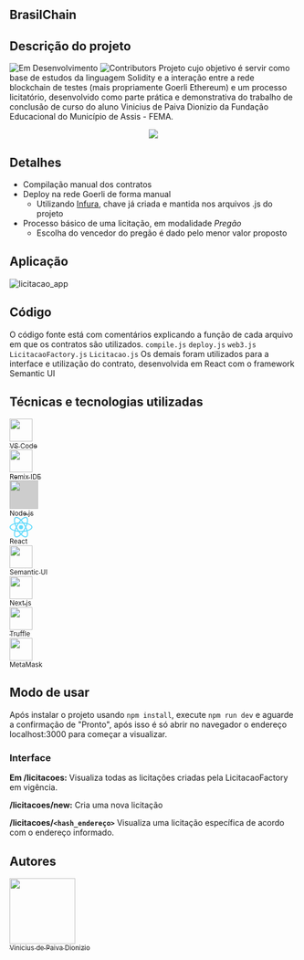 ## BrasilChain
## Descrição do projeto
![Em Desenvolvimento](https://img.shields.io/badge/Status-Em%20desenvolvimento-yellowgreen "Em Desenvolvimento") ![Contributors](https://img.shields.io/github/contributors/viniciuspdionizio/brasilchain "Contributors")
Projeto cujo objetivo é servir como base de estudos da linguagem Solidity e a interação entre a rede blockchain de testes (mais propriamente Goerli Ethereum) e um processo licitatório, desenvolvido como parte prática e demonstrativa do trabalho de conclusão de curso do aluno Vinicius de Paiva Dionizio da Fundação Educacional do Município de Assis - FEMA.
<p align="center">
<img src="https://www.fema.edu.br/images/logo.png" />
</p>



## Detalhes
- Compilação manual dos contratos
- Deploy na rede Goerli de forma manual
  - Utilizando [Infura](http://infura.io "Infura"), chave já criada e mantida nos arquivos .js do projeto
- Processo básico de uma licitação, em modalidade *Pregão* 
  - Escolha do vencedor do pregão é dado pelo menor valor proposto
  
## Aplicação
![licitacao_app](https://user-images.githubusercontent.com/72163780/203235479-1db6b1be-b03d-40fe-a99f-63493b0aaccd.png)

## Código
O código fonte está com comentários explicando a função de cada arquivo em que os contratos são utilizados.
`compile.js`
`deploy.js`
`web3.js`
`LicitacaoFactory.js`
`Licitacao.js`
Os demais foram utilizados para a interface e utilização do contrato, desenvolvida em React com o framework Semantic UI

## Técnicas e tecnologias utilizadas

[<img src="https://upload.wikimedia.org/wikipedia/commons/thumb/9/9a/Visual_Studio_Code_1.35_icon.svg/2048px-Visual_Studio_Code_1.35_icon.svg.png" width="40" /><br><sub>VS Code</sub>](https://code.visualstudio.com/)
<br>
[<img src="https://remix.ethereum.org/assets/img/remix_logo_light.webp" width="40" /><br /><sub>Remix IDE</sub>](https://remix.ethereum.org/)
<br>
[<img src="https://nodejs.org/static/images/logo.svg" width="50" style="background-color: #cdcdcd"/><br /><sub>Node.js</sub>](https://nodejs.org/)
<br>
[<img src="data:image/svg+xml;base64,PHN2ZyB4bWxucz0iaHR0cDovL3d3dy53My5vcmcvMjAwMC9zdmciIHZpZXdCb3g9Ii0xMS41IC0xMC4yMzE3NCAyMyAyMC40NjM0OCI+CiAgPHRpdGxlPlJlYWN0IExvZ288L3RpdGxlPgogIDxjaXJjbGUgY3g9IjAiIGN5PSIwIiByPSIyLjA1IiBmaWxsPSIjNjFkYWZiIi8+CiAgPGcgc3Ryb2tlPSIjNjFkYWZiIiBzdHJva2Utd2lkdGg9IjEiIGZpbGw9Im5vbmUiPgogICAgPGVsbGlwc2Ugcng9IjExIiByeT0iNC4yIi8+CiAgICA8ZWxsaXBzZSByeD0iMTEiIHJ5PSI0LjIiIHRyYW5zZm9ybT0icm90YXRlKDYwKSIvPgogICAgPGVsbGlwc2Ugcng9IjExIiByeT0iNC4yIiB0cmFuc2Zvcm09InJvdGF0ZSgxMjApIi8+CiAgPC9nPgo8L3N2Zz4K" width="40" /><br /><sub>React</sub>](https://pt-br.reactjs.org/)
<br>
[<img src="https://react.semantic-ui.com/logo.png" width="40" /><br /><sub>Semantic UI</sub>](https://react.semantic-ui.com/)
<br>
[<img src="https://seeklogo.com/images/N/next-js-icon-logo-EE302D5DBD-seeklogo.com.png" width="40" /><br /><sub>Next.js</sub>](https://nextjs.org/)
<br>
[<img src="https://trufflesuite.com/assets/logo.png" width="40"/><br /><sub>Truffle</sub>](https://trufflesuite.com/)
<br>
[<img src="https://portfolio.metamask.io/static/js/../../static/media/metamask-fox.7db94670ec6dc4d4c6c9e18af96281d8.svg" width="40" /><br /><sub>MetaMask</sub>](https://metamask.io/)



## Modo de usar
Após instalar o projeto usando `npm install`, execute `npm run dev` e aguarde a confirmação de "Pronto", após isso é só abrir no navegador o endereço localhost:3000 para começar a visualizar.

### Interface
**Em /licitacoes:**
Visualiza todas as licitações criadas pela LicitacaoFactory em vigência.

**/licitacoes/new:**
Cria uma nova licitação

**/licitacoes/`<hash_endereço>`**
Visualiza uma licitação específica de acordo com o endereço informado.

## Autores
[<img src="https://avatars.githubusercontent.com/u/72163780?v=4" width=115><br><sub>Vinicius de Paiva Dionizio</sub>](https://github.com/viniciuspdionizio)
